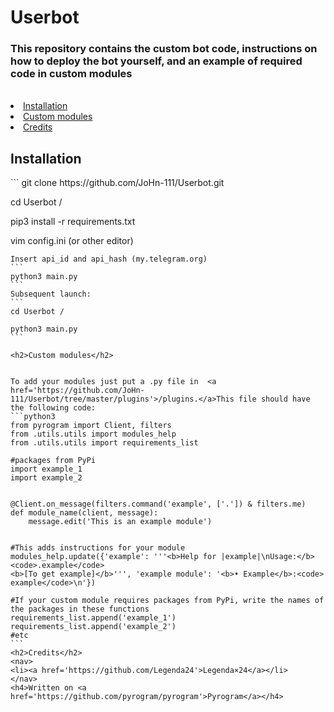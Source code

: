 
<h1>Userbot</h1>

<h3>This repository contains the custom bot code, instructions on how to deploy the bot yourself, and an example of required code in custom modules</h3><br>
  

<nav>
<li><a href='https://github.com/JoHn-111/Userbot/tree/master#installation'>Installation</a></li>
<li><a href='https://github.com/JoHn-111/Userbot/tree/master#custom-modules'>Custom modules</a></li>
<li><a href='https://github.com/JoHn-111/Userbot#credits'>Credits</a></li>
  
</nav>


<h2>Installation</h2>
```
git clone https://github.com/JoHn-111/Userbot.git

cd Userbot /

pip3 install -r requirements.txt

vim config.ini (or other editor)
````
Insert api_id and api_hash (my.telegram.org)
```
python3 main.py
```
Subsequent launch:
```
cd Userbot /

python3 main.py
```

<h2>Custom modules</h2>


To add your modules just put a .py file in  <a href='https://github.com/JoHn-111/Userbot/tree/master/plugins'>/plugins.</a>This file should have the following code:
```python3
from pyrogram import Client, filters
from .utils.utils import modules_help
from .utils.utils import requirements_list

#packages from PyPi
import example_1
import example_2


@Client.on_message(filters.command('example', ['.']) & filters.me)
def module_name(client, message):
    message.edit('This is an example module')


#This adds instructions for your module
modules_help.update({'example': '''<b>Help for |example|\nUsage:</b>
<code>.example</code>
<b>[To get example]</b>''', 'example module': '<b>• Example</b>:<code> example</code>\n'})

#If your custom module requires packages from PyPi, write the names of the packages in these functions
requirements_list.append('example_1')
requirements_list.append('example_2')
#etc
```
<h2>Credits</h2>
<nav>
<li><a href='https://github.com/Legenda24'>Legenda×24</a></li>
</nav>
<h4>Written on <a href='https://github.com/pyrogram/pyrogram'>Pyrogram</a></h4>
